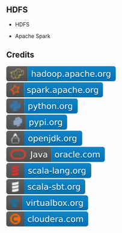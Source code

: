 HDFS
----

- HDFS

- Apache Spark

Credits
-------
[![image](
Badges/hadoop.apache.org.svg?raw=true)](https://hadoop.apache.org)  
[![image](
Badges/spark.apache.org.svg?raw=true)](https://spark.apache.org)  
[![image](
Badges/python.org.svg?raw=true)](https://python.org)  
[![image](
Badges/pypi.org.svg?raw=true)](https://pypi.org)  
[![image](
Badges/openjdk.org.svg?raw=true)](https://openjdk.org)  
[![image](
Badges/Java-oracle.com.svg?raw=true)](https://oracle.com/java)    
[![image](
Badges/scala-lang.org.svg?raw=true)](https://scala-lang.org)    
[![image](
Badges/scala-sbt.org.svg?raw=true)](https://scala-sbt.org)    
[![image](
Badges/virtualbox.org.svg?raw=true)](https://virtualbox.org)    
[![image](
Badges/cloudera.com.svg?raw=true)](https://cloudera.com)    
